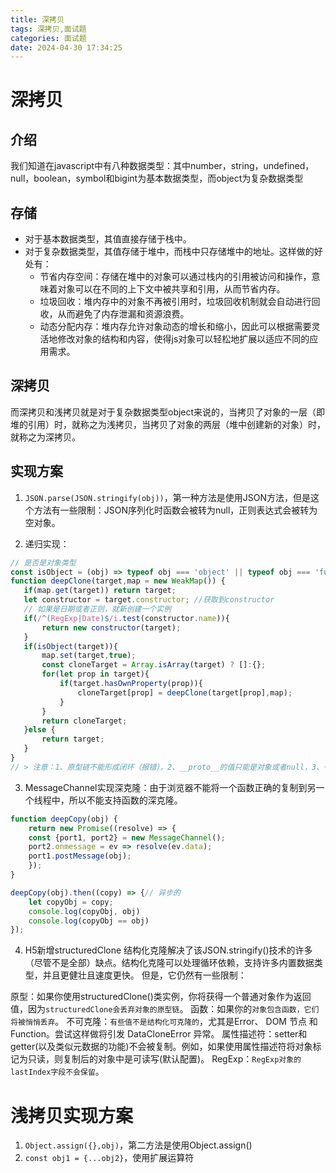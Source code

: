 ```yaml
---
title: 深拷贝
tags: 深拷贝,面试题
categories: 面试题
date: 2024-04-30 17:34:25
---
```


# 深拷贝
## 介绍
我们知道在javascript中有八种数据类型：其中number，string，undefined，null，boolean，symbol和bigint为基本数据类型，而object为复杂数据类型

## 存储

- 对于基本数据类型，其值直接存储于栈中。
- 对于复杂数据类型，其值存储于堆中，而栈中只存储堆中的地址。这样做的好处有：
  - 节省内存空间：存储在堆中的对象可以通过栈内的引用被访问和操作，意味着对象可以在不同的上下文中被共享和引用，从而节省内存。
  - 垃圾回收：堆内存中的对象不再被引用时，垃圾回收机制就会自动进行回收，从而避免了内存泄漏和资源浪费。
  - 动态分配内存：堆内存允许对象动态的增长和缩小，因此可以根据需要灵活地修改对象的结构和内容，使得js对象可以轻松地扩展以适应不同的应用需求。

## **深拷贝**

而深拷贝和浅拷贝就是对于复杂数据类型object来说的，当拷贝了对象的一层（即堆的引用）时，就称之为浅拷贝，当拷贝了对象的两层（堆中创建新的对象）时，就称之为深拷贝。

## 实现方案

1. `JSON.parse(JSON.stringify(obj))`，第一种方法是使用JSON方法，但是这个方法有一些限制：JSON序列化时函数会被转为null，正则表达式会被转为空对象。

2. 递归实现：
   
 ```javascript
// 是否是对象类型
const isObject = (obj) => typeof obj === 'object' || typeof obj === 'function' && obj !== null;
function deepClone(target,map = new WeakMap()) {
    if(map.get(target)) return target;
    let constructor = target.constructor; //获取到constructor
    // 如果是日期或者正则，就新创建一个实例
    if(/^(RegExp|Date)$/i.test(constructor.name)){
        return new constructor(target);
    }
    if(isObject(target)){
        map.set(target,true);
        const cloneTarget = Array.isArray(target) ? []:{};
        for(let prop in target){
            if(target.hasOwnProperty(prop)){
                cloneTarget[prop] = deepClone(target[prop],map);
            }
        }
        return cloneTarget;
    }else {
        return target;
    }
}
// > 注意：1、原型链不能形成闭环（报错），2、__proto__的值只能是对象或者null，3、一个对象只能又一个[[Prorotype]]，4、__proto__是内部[[Prototype]]的getter/setter。
```
3. MessageChannel实现深克隆：由于浏览器不能将一个函数正确的复制到另一个线程中，所以不能支持函数的深克隆。

```javascript
function deepCopy(obj) {
    return new Promise((resolve) => {
    const {port1, port2} = new MessageChannel();
    port2.onmessage = ev => resolve(ev.data);
    port1.postMessage(obj);
    });
}

deepCopy(obj).then((copy) => {// 异步的
    let copyObj = copy;
    console.log(copyObj, obj)
    console.log(copyObj == obj)
});
```

4. H5新增structuredClone
结构化克隆解决了该JSON.stringify()技术的许多（尽管不是全部）缺点。结构化克隆可以处理循环依赖，支持许多内置数据类型，并且更健壮且速度更快。
但是，它仍然有一些限制：

原型：如果你使用structuredClone()类实例，你将获得一个普通对象作为返回值，因为`structuredClone会丢弃对象的原型链`。
函数：如果你的`对象包含函数，它们将被悄悄丢弃`。
不可克隆：`有些值不是结构化可克隆的`，尤其是Error、 DOM 节点 和 Function。尝试这样做将引发 DataCloneError 异常。
属性描述符：setter和getter(以及类似元数据的功能)不会被复制。例如，如果使用属性描述符将对象标记为只读，则复制后的对象中是可读写(默认配置)。
RegExp：`RegExp对象的lastIndex字段不会保留`。

# 浅拷贝实现方案

1. `Object.assign({},obj)`，第二方法是使用Object.assign()
2. `const obj1 = {...obj2}`，使用扩展运算符
